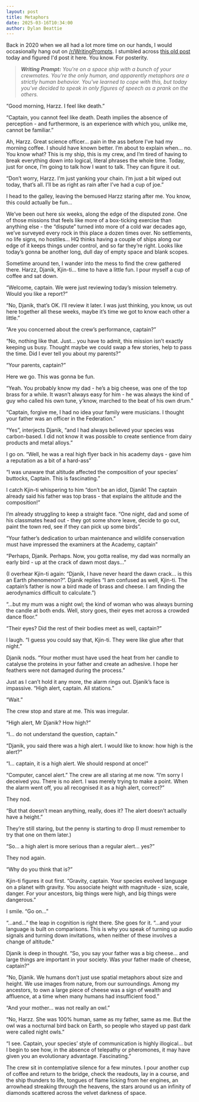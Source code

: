 ```yaml
---
layout: post
title: Metaphors
date: 2025-03-16T10:34:00
author: Dylan Beattie
---
```

Back in 2020 when we all had a lot more time on our hands, I would occasionally hang out on [/r/WritingPrompts](https://www.reddit.com/r/WritingPrompts/). I stumbled across [this old post](https://www.reddit.com/r/WritingPrompts/comments/ha5eqs/comment/fv16xj3/) today and figured I'd post it here. You know. For posterity.

> **_Writing Prompt:_** _You're on a space ship with a bunch of your crewmates. You're the only human, and apparently metaphors are a strictly human behavior. You've learned to cope with this, but today you've decided to speak in only figures of speech as a prank on the others._

“Good morning, Harzz. I feel like death.”

“Captain, you cannot feel like death. Death implies the absence of perception - and furthermore, is an experience with which you, unlike me, cannot be familiar.” 

Ah, Harzz. Great science officer... pain in the ass before I’ve had my morning coffee. I should have known better. I’m about to explain when... no. You know what? This is my ship, this is my crew, and I’m tired of having to break everything down into logical, literal phrases the whole time. Today, just for once, I’m going to talk how I want to talk. They can figure it out.

“Don’t worry, Harzz. I’m just yanking your chain. I’m just a bit wiped out today, that’s all. I’ll be as right as rain after I’ve had a cup of joe.” 

I head to the galley, leaving the bemused Harzz staring after me. You know, this could actually be fun...

We’ve been out here six weeks, along the edge of the disputed zone. One of those missions that feels like more of a box-ticking exercise than anything else - the “dispute” turned into more of a cold war decades ago, we’ve surveyed every rock in this place a dozen times over. No settlements, no life signs, no hostiles... HQ thinks having a couple of ships along our edge of it keeps things under control, and so far they’re right. Looks like today’s gonna be another long, dull day of empty space and blank scopes.

Sometime around ten, I wander into the mess to find the crew gathered there. Harzz, Djanik, Kjin-ti... time to have a little fun. I pour myself a cup of coffee and sat down.

“Welcome, captain. We were just reviewing today’s mission telemetry. Would you like a report?”

“No, Djanik, that’s OK. I’ll review it later. I was just thinking, you know, us out here together all these weeks, maybe it’s time we got to know each other a little.”

“Are you concerned about the crew’s performance, captain?”

“No, nothing like that. Just... you have to admit, this mission isn’t exactly keeping us busy. Thought maybe we could swap a few stories, help to pass the time. Did I ever tell you about my parents?”

“Your parents, captain?”

Here we go. This was gonna be fun.

“Yeah. You probably know my dad - he’s a big cheese, was one of the top brass for a while. It wasn’t always easy for him - he was always the kind of guy who called his own tune, y’know, marched to the beat of his own drum.”

“Captain, forgive me, I had no idea your family were musicians. I thought your father was an officer in the Federation.”

“Yes”, interjects Djanik, “and I had always believed your species was carbon-based. I did not know it was possible to create sentience from dairy products and metal alloys.”

I go on. “Well, he was a real high flyer back in his academy days - gave him a reputation as a bit of a hard-ass”

“I was unaware that altitude affected the composition of your species’ buttocks, Captain. This is fascinating.” 

I catch Kjin-ti whispering to him “don’t be an idiot, Djanik! The captain already said his father was top brass - that explains the altitude and the composition!”

I’m already struggling to keep a straight face. “One night, dad and some of his classmates head out - they got some shore leave, decide to go out, paint the town red, see if they can pick up some birds”.

“Your father’s dedication to urban maintenance and wildlife conservation must have impressed the examiners at the Academy, captain”

“Perhaps, Djanik. Perhaps. Now, you gotta realise, my dad was normally an early bird - up at the crack of dawn most days...”

(I overhear Kjin-ti again: “Djanik, I have never heard the dawn crack... is this an Earth phenomenon?”. Djanik replies “I am confused as well, Kjin-ti. The captain’s father is now a bird made of brass and cheese. I am finding the aerodynamics difficult to calculate.”)

“...but my mum was a night owl; the kind of woman who was always burning the candle at both ends. Well, story goes, their eyes met across a crowded dance floor.”

“Their eyes? Did the rest of their bodies meet as well, captain?”

I laugh. “I guess you could say that, Kjin-ti. They were like glue after that night.”

Djanik nods. “Your mother must have used the heat from her candle to catalyse the proteins in your father and create an adhesive. I hope her feathers were not damaged during the process.”

Just as I can’t hold it any more, the alarm rings out. Djanik’s face is impassive. “High alert, captain. All stations.”

“Wait.”

The crew stop and stare at me. This was irregular.

“High alert, Mr Djanik? How high?”

“I... do not understand the question, captain.”

“Djanik, you said there was a high alert. I would like to know: how high is the alert?”

“I... captain, it is a high alert. We should respond at once!”

“Computer, cancel alert.” The crew are all staring at me now. “I’m sorry I deceived you. There is no alert. I was merely trying to make a point. When the alarm went off, you all recognised it as a high alert, correct?”

They nod.

“But that doesn’t mean anything, really, does it? The alert doesn’t actually have a height.”

They’re still staring, but the penny is starting to drop (I must remember to try that one on them later.)

“So... a high alert is more serious than a regular alert... yes?”

They nod again.

“Why do you think that is?”

Kjin-ti figures it out first. “Gravity, captain. Your species evolved language on a planet with gravity. You associate height with magnitude - size, scale, danger. For your ancestors, big things were high, and big things were dangerous.”

I smile. “Go on...”

“...and...” the leap in cognition is right there. She goes for it. “...and your language is built on comparisons. This is why you speak of turning up audio signals and turning down invitations, when neither of these involves a change of altitude.”

Djanik is deep in thought. “So, you say your father was a big cheese... and large things are important in your society. Was your father made of cheese, captain?”

“No, Djanik. We humans don’t just use spatial metaphors about size and height. We use images from nature, from our surroundings. Among my ancestors, to own a large piece of cheese was a sign of wealth and affluence, at a time when many humans had insufficient food.”

“And your mother... was not really an owl.”

“No, Harzz. She was 100% human, same as my father, same as me. But the owl was a nocturnal bird back on Earth, so people who stayed up past dark were called night owls.”

“I see. Captain, your species’ style of communication is highly illogical... but I begin to see how, in the absence of telepathy or pheromones, it may have given you an evolutionary advantage. Fascinating.”

The crew sit in contemplative silence for a few minutes. I pour another cup of coffee and return to the bridge, check the readouts, lay in a course, and the ship thunders to life, tongues of flame licking from her engines, an arrowhead streaking through the heavens, the stars around us an infinity of diamonds scattered across the velvet darkness of space.
